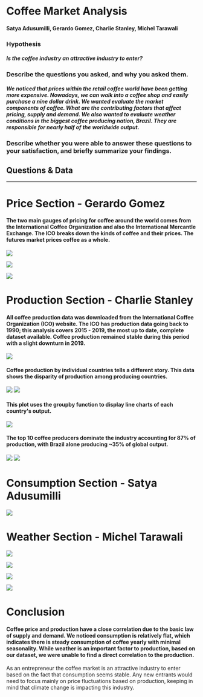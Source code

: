 # Coffee Market Analysis #
#### Satya Adusumilli, Gerardo Gomez, Charlie Stanley, Michel Tarawali ####

### Hypothesis ###
##### Is the coffee industry an attractive industry to enter? #####

### Describe the questions you asked, and why you asked them. ###
#####  We noticed that prices within the retail coffee world have been getting more expensive. Nowadays, we can walk into a coffee shop and easily purchase a nine dollar drink. We wanted evaluate the market components of coffee. What are the contributing factors that affect pricing, supply and demand. We also wanted to evaluate weather conditions in the biggest coffee producing nation, Brazil. They are responsible for nearly half of the worldwide output. #####

### Describe whether you were able to answer these questions to your satisfaction, and briefly summarize your findings. ###
#####  #####

## Questions & Data ##
---
# Price Section - Gerardo Gomez #

#### The two main gauges of pricing for coffee around the world comes from the International Coffee Organization and also the International Mercantle Exchange. The ICO breaks down the kinds of coffee and their prices. The futures market prices coffee as a whole.

![](https://github.com/cstanley99/Coffee-Market-Analysis/blob/main/images/icopricing.png)

![](https://github.com/cstanley99/Coffee-Market-Analysis/blob/main/images/futuresprices.png)

![](https://github.com/cstanley99/Coffee-Market-Analysis/blob/main/images/combined_prices.png)


# Production Section - Charlie Stanley 

#### All coffee production data was downloaded from the International Coffee Organization (ICO) website.  The ICO has production data going back to 1990;  this analysis covers 2015 - 2019, the most up to date, complete dataset available. Coffee production remained stable during this period with a slight downturn in 2019. ####

![](https://github.com/cstanley99/Coffee-Market-Analysis/blob/main/images/total_prod_bar.png)

#### Coffee production by individual countries tells a different story.  This data shows the disparity of production among producing countries. ####

![](https://github.com/cstanley99/Coffee-Market-Analysis/blob/main/images/prod_by_country_vertical_bar.png)
![](https://github.com/cstanley99/Coffee-Market-Analysis/blob/main/images/prod_by_country_horizontal_bar.png)

#### This plot uses the groupby function to display line charts of each country's output. ####

![](https://github.com/cstanley99/Coffee-Market-Analysis/blob/main/images/by_country_prodplot.png)

#### The top 10 coffee producers dominate the industry accounting for 87% of production, with Brazil alone producing ~35% of global output. ####

![](https://github.com/cstanley99/Coffee-Market-Analysis/blob/main/images/top10barplot.png)
![](https://github.com/cstanley99/Coffee-Market-Analysis/blob/main/images/top10lineplot.png)







# Consumption Section - Satya Adusumilli #
![](https://github.com/cstanley99/Coffee-Market-Analysis/blob/main/images/CoffeeConsumption.png)

# Weather Section - Michel Tarawali #

![](https://github.com/cstanley99/group1/blob/main/images/Ave%20Temp%20in%20Brazil.png)

![](https://github.com/cstanley99/Coffee-Market-Analysis/blob/main/images/Ave%20Temp%20in%20Brazil.png)

![](https://github.com/cstanley99/Coffee-Market-Analysis/blob/main/images/Max%20Hum%20in%20Brazil.png)

![](https://github.com/cstanley99/group1/blob/main/images/Ave%20Wind%20in%20Brazil.png)

# Conclusion #

#### Coffee price and production have a close correlation due to the basic law of supply and demand. We noticed consumption is relatively flat, which indicates there is steady consumption of coffee yearly with minimal seasonality. While weather is an important factor to production, based on our dataset, we were unable to find a direct correlation to the production.

As an entrepreneur the coffee market is an attractive industry to enter based on the fact that consumption seems stable. Any new entrants would need to focus mainly on price fluctuations based on production, keeping in mind that climate change is impacting this industry.
